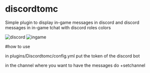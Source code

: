 # discordtomc

Simple plugin to display in-game messages in discord and discord messages in in-game tchat with discord roles colors

![discord](https://user-images.githubusercontent.com/37347830/123184700-7d74ff80-d494-11eb-8b01-aa58ba03305a.png)
![ingame](https://user-images.githubusercontent.com/37347830/123184710-82d24a00-d494-11eb-95cb-629e0a56bcd9.png)

#how to use

in plugins/Discordtomc/config.yml put the token of the discord bot

in the channel where you want to have the messages do +setchannel

